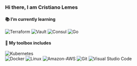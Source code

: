 ### Hi there, I am Cristiano Lemes


#### 📚 I’m currently learning

![Terraform](https://img.shields.io/badge/Terraform-7B42BC?style=plastic&logo=Terraform&logoColor=white)
![Vault](https://img.shields.io/badge/Vault-000000?style=plastic&logo=Vault&logoColor=white)
![Consul](https://img.shields.io/badge/Consul-F24C53?style=plastic&logo=Consul&logoColor=white)
![Go](https://img.shields.io/badge/Go-00ADD8?style=plastic&logo=Go&logoColor=white)

#### 🧰 My toolbox includes

![Kubernetes](https://img.shields.io/badge/Kubernetes-326CE5?style=plastic&logo=Kubernetes&logoColor=white)<br/>
![Docker](https://img.shields.io/badge/Docker-2496ED?style=plastic&logo=Docker&logoColor=white)
![Linux](https://img.shields.io/badge/Linux-FCC624?style=plastic&logo=Linux&logoColor=white) 
![Amazon-AWS](https://img.shields.io/badge/Amazon-AWS-232F3E?style=plastic&logo=Amazon-AWS&logoColor=white)
![Git](https://img.shields.io/badge/git-23F05033?style=plastic&logo=git&logoColor=white)
![Visual Studio Code](https://img.shields.io/badge/VSCode-0078d7?style=plastic&logo=visual-studio-code&logoColor=white)



<!--
**cslemes/cslemes** is a ✨ _special_ ✨ repository because its `README.md` (this file) appears on your GitHub profile.

Here are some ideas to get you started:

- 🔭 I’m currently working on ...
- 🌱 I’m currently learning ...
- 👯 I’m looking to collaborate on ...
- 🤔 I’m looking for help with ...
- 💬 Ask me about ...
- 📫 How to reach me: ...
- 😄 Pronouns: ...
- ⚡ Fun fact: ...
-->
